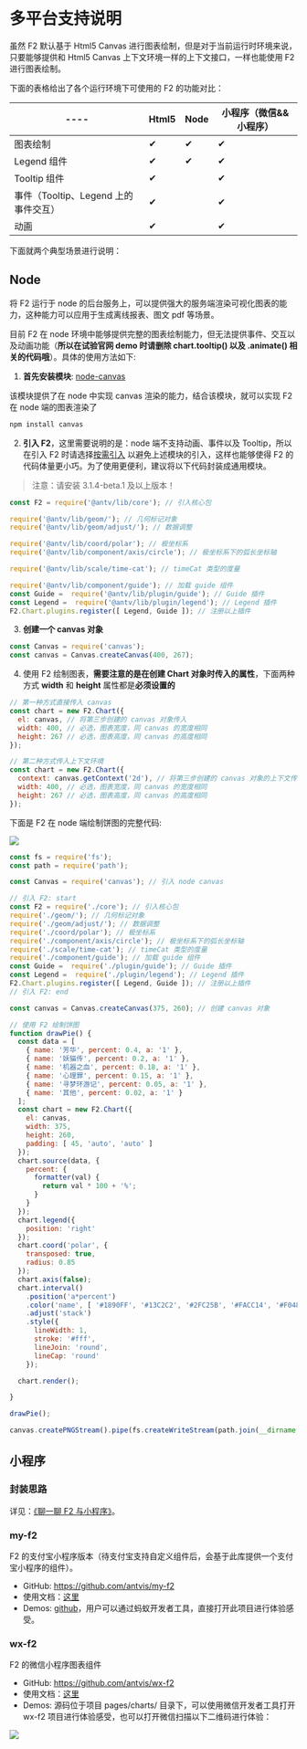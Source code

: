 <!--
index: 10
title: 多平台支持说明
resource:
  jsFiles:
    - ${url.f2}
-->

# 多平台支持说明

虽然 F2 默认基于 Html5 Canvas 进行图表绘制，但是对于当前运行时环境来说，只要能够提供和 Html5 Canvas 上下文环境一样的上下文接口，一样也能使用 F2 进行图表绘制。

下面的表格给出了各个运行环境下可使用的 F2 的功能对比：

  ----  | Html5 | Node  | 小程序（微信&&小程序） |
 ----- | ----- | ----- | ----- |
图表绘制 | ✔︎ | ✔︎  | ✔︎ |
Legend 组件 | ✔︎  | ✔︎ | ✔︎ |
Tooltip 组件 | ✔︎ | | ✔︎ |
事件（Tooltip、Legend 上的事件交互） | ✔︎ |   | ✔︎ |
动画 | ✔︎ |   | ✔︎ |


下面就两个典型场景进行说明：

## Node

将 F2 运行于 node 的后台服务上，可以提供强大的服务端渲染可视化图表的能力，这种能力可以应用于生成离线报表、图文 pdf 等场景。

目前 F2 在 node 环境中能够提供完整的图表绘制能力，但无法提供事件、交互以及动画功能（**所以在试验官网 demo 时请删除 chart.tooltip() 以及 .animate() 相关的代码哦**）。具体的使用方法如下:

1. **首先安装模块**: [node-canvas](https://github.com/Automattic/node-canvas)

该模块提供了在 node 中实现 canvas 渲染的能力，结合该模块，就可以实现 F2 在 node 端的图表渲染了

```Bash
npm install canvas
```

2. **引入 F2**，这里需要说明的是：node 端不支持动画、事件以及 Tooltip，所以在引入 F2 时请选择[按需引入](https://antv.alipay.com/zh-cn/f2/3.x/tutorial/require-on-demand.html)
以避免上述模块的引入，这样也能够使得 F2 的代码体量更小巧。为了使用更便利，建议将以下代码封装成通用模块。

> 注意：请安装 3.1.4-beta.1 及以上版本！

```JavaScript
const F2 = require('@antv/lib/core'); // 引入核心包

require('@antv/lib/geom/'); // 几何标记对象
require('@antv/lib/geom/adjust/'); // 数据调整

require('@antv/lib/coord/polar'); // 极坐标系
require('@antv/lib/component/axis/circle'); // 极坐标系下的弧长坐标轴

require('@antv/lib/scale/time-cat'); // timeCat 类型的度量

require('@antv/lib/component/guide'); // 加载 guide 组件
const Guide =  require('@antv/lib/plugin/guide'); // Guide 插件
const Legend =  require('@antv/lib/plugin/legend'); // Legend 插件
F2.Chart.plugins.register([ Legend, Guide ]); // 注册以上插件
```

3. **创建一个 canvas 对象**

```JavaScript
const Canvas = require('canvas');
const canvas = Canvas.createCanvas(400, 267);
```

4. 使用 F2 绘制图表，**需要注意的是在创建 Chart 对象时传入的属性**，下面两种方式 **width** 和 **height** 属性都是**必须设置的**

```JavaScript
// 第一种方式直接传入 canvas
const chart = new F2.Chart({
  el: canvas, // 将第三步创建的 canvas 对象传入
  width: 400, // 必选，图表宽度，同 canvas 的宽度相同
  height: 267 // 必选，图表高度，同 canvas 的高度相同
});

// 第二种方式传入上下文环境
const chart = new F2.Chart({
  context: canvas.getContext('2d'), // 将第三步创建的 canvas 对象的上下文传入
  width: 400, // 必选，图表宽度，同 canvas 的宽度相同
  height: 267 // 必选，图表高度，同 canvas 的高度相同
});
```


下面是 F2 在 node 端绘制饼图的完整代码:

<img src="https://cdn-pri.yuque.com/lark/0/2018/png/514/1524314241103-865e6682-9508-4bb3-9f30-676bf0042d58.png">


```JavaScript
const fs = require('fs');
const path = require('path');

const Canvas = require('canvas'); // 引入 node canvas

// 引入 F2: start
const F2 = require('./core'); // 引入核心包
require('./geom/'); // 几何标记对象
require('./geom/adjust/'); // 数据调整
require('./coord/polar'); // 极坐标系
require('./component/axis/circle'); // 极坐标系下的弧长坐标轴
require('./scale/time-cat'); // timeCat 类型的度量
require('./component/guide'); // 加载 guide 组件
const Guide =  require('./plugin/guide'); // Guide 插件
const Legend =  require('./plugin/legend'); // Legend 插件
F2.Chart.plugins.register([ Legend, Guide ]); // 注册以上插件
// 引入 F2: end

const canvas = Canvas.createCanvas(375, 260); // 创建 canvas 对象

// 使用 F2 绘制饼图
function drawPie() {
  const data = [
    { name: '芳华', percent: 0.4, a: '1' },
    { name: '妖猫传', percent: 0.2, a: '1' },
    { name: '机器之血', percent: 0.18, a: '1' },
    { name: '心理罪', percent: 0.15, a: '1' },
    { name: '寻梦环游记', percent: 0.05, a: '1' },
    { name: '其他', percent: 0.02, a: '1' }
  ];
  const chart = new F2.Chart({
    el: canvas,
    width: 375,
    height: 260,
    padding: [ 45, 'auto', 'auto' ]
  });
  chart.source(data, {
    percent: {
      formatter(val) {
        return val * 100 + '%';
      }
    }
  });
  chart.legend({
    position: 'right'
  });
  chart.coord('polar', {
    transposed: true,
    radius: 0.85
  });
  chart.axis(false);
  chart.interval()
    .position('a*percent')
    .color('name', [ '#1890FF', '#13C2C2', '#2FC25B', '#FACC14', '#F04864', '#8543E0' ])
    .adjust('stack')
    .style({
      lineWidth: 1,
      stroke: '#fff',
      lineJoin: 'round',
      lineCap: 'round'
    });

  chart.render();

}

drawPie();

canvas.createPNGStream().pipe(fs.createWriteStream(path.join(__dirname, 'pie.png'))) // 导出图片
```


## 小程序

### 封装思路

详见：[《聊一聊 F2 与小程序》](https://yuque.com/antv/blog/bg9sxf)。

### my-f2

F2 的支付宝小程序版本（待支付宝支持自定义组件后，会基于此库提供一个支付宝小程序的组件）。

- GitHub: https://github.com/antvis/my-f2
- 使用文档：[这里](https://github.com/antvis/my-f2/blob/master/README.md)
- Demos:  [github](https://github.com/antvis/mini-program-f2-demos/tree/master/my-charts)，用户可以通过蚂蚁开发者工具，直接打开此项目进行体验感受。

### wx-f2
F2 的微信小程序图表组件

- GitHub: https://github.com/antvis/wx-f2
- 使用文档：[这里](https://github.com/antvis/wx-f2/blob/master/README.md)
- Demos: 源码位于项目 pages/charts/ 目录下，可以使用微信开发者工具打开 wx-f2 项目进行体验感受，也可以打开微信扫描以下二维码进行体验：

<img src="https://cdn-pri.yuque.com/lark/0/2018/png/514/1524314704711-b1919567-c26a-42e0-9fc6-586e95f0990f.png">





